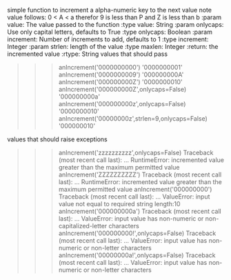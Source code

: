 simple function to increment a alpha-numeric key to the next value
note value follows: 0 < A < a therefor 9 is less than P and Z is less than b
:param value: The value passed to the function
:type value: String
:param onlycaps: Use only capital letters, defaults to True
:type onlycaps: Boolean
:param increment: Number of increments to add, defaults to 1
:type increment: Integer
:param strlen: length of the value
:type maxlen: Integer
:return: the incremented value
:rtype: String
values that should pass

>>> anIncrement('0000000000') 
'0000000001'
>>> anIncrement('0000000009') 
'000000000A'
>>> anIncrement('000000000Z') 
'0000000010'
>>> anIncrement('000000000Z',onlycaps=False) 
'000000000a'
>>> anIncrement('000000000z',onlycaps=False) 
'0000000010'
>>> anIncrement('00000000z',strlen=9,onlycaps=False)
'000000010'

values that should raise exceptions

>>> anIncrement('zzzzzzzzzz',onlycaps=False)
Traceback (most recent call last):
	...
RuntimeError: incremented value greater than the maximum permitted value
>>> anIncrement('ZZZZZZZZZZ')
Traceback (most recent call last):
	...
RuntimeError: incremented value greater than the maximum permitted value
>>> anIncrement('000000000')
Traceback (most recent call last):
	...
ValueError: input value not equal to required string length:10
>>> anIncrement('000000000a')
Traceback (most recent call last):
	...
ValueError: input value has non-numeric or non-capitalized-letter characters
>>> anIncrement('000000000!',onlycaps=False)
Traceback (most recent call last):
	...
ValueError: input value has non-numeric or non-letter characters
>>> anIncrement('00000000a!',onlycaps=False)
Traceback (most recent call last):
	...
ValueError: input value has non-numeric or non-letter characters
